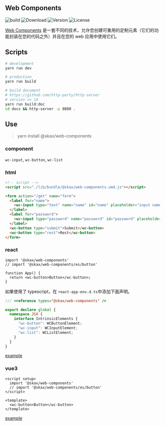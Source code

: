 ## Web Components

![build](https://github.com/freeshineit/web-components/workflows/build/badge.svg)
![Download](https://img.shields.io/npm/dm/@skax/web-components.svg)
![Version](https://img.shields.io/npm/v/@skax/web-components.svg)
![License](https://img.shields.io/npm/l/@skax/web-components.svg)

[Web Components](https://developer.mozilla.org/zh-CN/docs/Web/Web_Components) 是一套不同的技术，允许您创建可重用的定制元素（它们的功能封装在您的代码之外）并且在您的 web 应用中使用它们。

## Scripts

```bash
# development
yarn run dev

# production
yarn run build

# build document
# https://github.com/http-party/http-server
# version >= 14
yarn run build:doc
cd docs && http-server -p 8080 .
```

## Use

> yarn install @skax/web-components

### component

`wc-input`, `wc-button`, `wc-list`

### html

```html
<!-- script -->
<script src="./lib/bundle/@skax/web-components.umd.js"></script>

<form action="/get" name="form">
  <label for="name">
    <wc-input type="text" name="name" id="name" placeholder="input name"></wc-input>
  </label>
  <label for="password">
    <wc-input type="password" name="password" id="password" placeholder="input password"></wc-input>
  </label>
  <wc-button type="submit">Submit</wc-button>
  <wc-button type="rest">Rest</wc-button>
</form>
```

### react

```tsx
import '@skax/web-components'
// import '@skax/web-components/es/button'

function App() {
  return <wc-button>Button</wc-button>;
}
```

如果使用了 typescript，在 `react-app-env.d.ts`中添加下面声明。

```ts
/// <reference types="@skax/web-components" />

export declare global {
  namespace JSX {
    interface IntrinsicElements {
      "wc-button": WCButtonElement;
      "wc-input": WCInputElement;
      "wc-list": WCListElement;
    }
  }
}
```

[example](https://codesandbox.io/s/adoring-cdn-f7h4li)

### vue3

```vue
<script setup>
  import '@skax/web-components'
  // import '@skax/web-components/es/button'
</script>

<template>
  <wc-button>Button</wc-button>
</template>
```

[example](https://codesandbox.io/s/cool-cannon-5ou03c)
